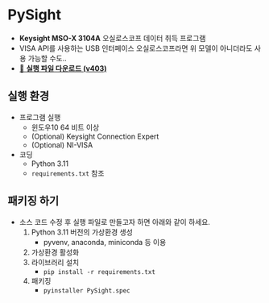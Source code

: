 # PySight
- **Keysight MSO-X 3104A** 오실로스코프 데이터 취득 프로그램
- VISA API를 사용하는 USB 인터페이스 오실로스코프라면 위 모델이 아니더라도 사용 가능할 수도..
- [🚀 **실행 파일 다운로드 (v403)**](https://1drv.ms/u/s!AmwiopiWLJy7ouh7pWEFPsbH_mTLJA?e=3ghX3a)

## 실행 환경
- 프로그램 실행
    - 윈도우10 64 비트 이상
    - (Optional) Keysight Connection Expert
    - (Optional) NI-VISA
- 코딩
    - Python 3.11
    - `requirements.txt` 참조

## 패키징 하기
- 소스 코드 수정 후 실행 파일로 만들고자 하면 아래와 같이 하세요. 
    1. Python 3.11 버전의 가상환경 생성
        - pyvenv, anaconda, miniconda 등 이용
    2. 가상환경 활성화
    3. 라이브러리 설치
        - `pip install -r requirements.txt`
    4. 패키징
        - `pyinstaller PySight.spec`